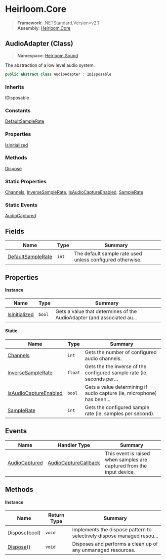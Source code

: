 # Heirloom.Core

> **Framework**: .NETStandard,Version=v2.1  
> **Assembly**: [Heirloom.Core][0]

## AudioAdapter (Class)

> **Namespace**: [Heirloom.Sound][0]

The abstraction of a low level audio system.

```cs
public abstract class AudioAdapter : IDisposable
```

### Inherits

IDisposable

### Constants

[DefaultSampleRate][1]

### Properties

[IsInitialized][2]

### Methods

[Dispose][3]

### Static Properties

[Channels][4], [InverseSampleRate][5], [IsAudioCaptureEnabled][6], [SampleRate][7]

### Static Events

[AudioCaptured][8]

## Fields

| Name                   | Type  | Summary                                                   |
|------------------------|-------|-----------------------------------------------------------|
| [DefaultSampleRate][1] | `int` | The default sample rate used unless configured otherwise. |

## Properties

#### Instance

| Name               | Type   | Summary                                                                |
|--------------------|--------|------------------------------------------------------------------------|
| [IsInitialized][2] | `bool` | Gets a value that determines of the AudioAdapter (and associated au... |

#### Static

| Name                       | Type    | Summary                                                                |
|----------------------------|---------|------------------------------------------------------------------------|
| [Channels][4]              | `int`   | Gets the number of configured audio channels.                          |
| [InverseSampleRate][5]     | `float` | Gets the the inverse of the configured sample rate (ie, seconds per... |
| [IsAudioCaptureEnabled][6] | `bool`  | Gets a value determining if audio capture (ie, microphone) has been... |
| [SampleRate][7]            | `int`   | Gets the configured sample rate (ie, samples per second).              |

## Events

| Name               | Handler Type              | Summary                                                               |
|--------------------|---------------------------|-----------------------------------------------------------------------|
| [AudioCaptured][8] | [AudioCaptureCallback][9] | This event is raised when samples are captured from the input device. |

## Methods

#### Instance

| Name               | Return Type | Summary                                                                |
|--------------------|-------------|------------------------------------------------------------------------|
| [Dispose(bool)][3] | `void`      | Implements the dispose pattern to selectively dispose managed resou... |
| [Dispose()][3]     | `void`      | Disposes and performs a clean up of any unmanaged resources.           |

[0]: ../../Heirloom.Core.md
[1]: AudioAdapter/DefaultSampleRate.md
[2]: AudioAdapter/IsInitialized.md
[3]: AudioAdapter/Dispose.md
[4]: AudioAdapter/Channels.md
[5]: AudioAdapter/InverseSampleRate.md
[6]: AudioAdapter/IsAudioCaptureEnabled.md
[7]: AudioAdapter/SampleRate.md
[8]: AudioAdapter/AudioCaptured.md
[9]: AudioCaptureCallback.md
